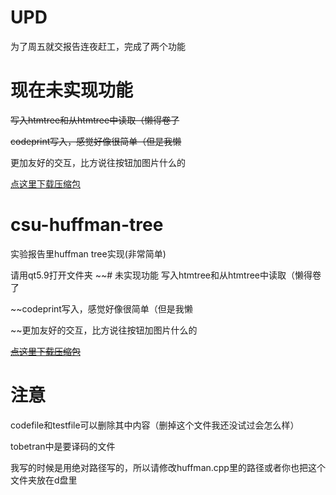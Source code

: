 # UPD
为了周五就交报告连夜赶工，完成了两个功能
# 现在未实现功能
~~写入htmtree和从htmtree中读取（懒得卷了~~

~~codeprint写入，感觉好像很简单（但是我懒~~

更加友好的交互，比方说往按钮加图片什么的

[点这里下载压缩包](https://github.com/dzyt82/csu-huffman-tree/releases/tag/1.1)

# csu-huffman-tree
实验报告里huffman tree实现(非常简单)

请用qt5.9打开文件夹
~~# 未实现功能
写入htmtree和从htmtree中读取（懒得卷了

~~codeprint写入，感觉好像很简单（但是我懒

~~更加友好的交互，比方说往按钮加图片什么的

~~[点这里下载压缩包](https://github.com/dzyt82/csu-huffman-tree/releases/tag/1.0)~~


# 注意
codefile和testfile可以删除其中内容（删掉这个文件我还没试过会怎么样）

tobetran中是要译码的文件

我写的时候是用绝对路径写的，所以请修改huffman.cpp里的路径或者你也把这个文件夹放在d盘里
